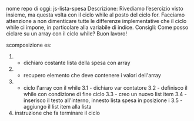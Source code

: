 nome repo di oggi: js-lista-spesa
Descrizione: Rivediamo l’esercizio visto insieme, ma questa volta con il ciclo while al posto del ciclo for. Facciamo attenzione a non dimenticare tutte le differenze implementative che il ciclo while ci impone, in particolare alla variabile di indice.
Consigli: Come posso ciclare su un array con il ciclo while?
Buon lavoro!

scomposizione es: 
1. - dichiaro costante lista della spesa con array
2. - recupero elemento che deve contenere i valori dell'array
3. - ciclo l'array con il while
    3.1 - dichiaro var contatore
    3.2 - definisco il while con condizione di fine ciclo
    3.3 - creo un nuovo list item
    3.4 - inserisco il testo all'interno, innesto lista spesa in posizione i 
    3.5 - aggiungo il list item alla lista
4. instruzione che fa terminare il ciclo

